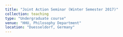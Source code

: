 ```yaml
---
title: "Joint Action Seminar (Winter Semester 2017)"
collection: teaching
type: "Undergraduate course"
venue: "HHU, Philosophy Department"
location: "Duesseldorf, Germany"
---
```


